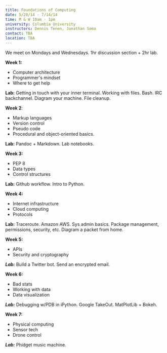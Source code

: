 ```yaml
---
title: Foundations of Computing 
date: 5/28/14 - 7/14/14
time: M & W 10am - 1pm 
university: Columbia University
instructors: Dennis Tenen, Jonathan Soma
contact: TBA 
location: TBA 
---
```


We meet on Mondays and Wednesdays. 1hr discussion section + 2hr lab. 

**Week 1:**  
- Computer architecture
- Programmer's mindset
- Where to get help

**Lab:** Getting in touch with your inner terminal. Working with files. Bash. IRC backchannel. Diagram your machine. File cleanup.

**Week 2**:
- Markup languages
- Version control
- Pseudo code
- Procedural and object-oriented basics.

**Lab:** Pandoc + Markdown. Lab notebooks.

**Week 3:**
- PEP 8
- Data types
- Control structures

**Lab:** Github workflow. Intro to Python.

**Week 4:**
- Internet infrastructure 
- Cloud computing
- Protocols

**Lab:** Traceroute. Amazon AWS. Sys admin basics. Package management, permissions, security, etc. Diagram a packet from home.

**Week 5:**
- APIs
- Security and cryptography 

***Lab:*** Build a Twitter bot. Send an encrypted email.

**Week 6:**
- Bad stats 
- Working with data
- Data visualization 

***Lab:*** Debugging w/PDB in iPython. Google TakeOut. MatPlotLib + Bokeh. 

**Week 7:**
- Physical computing
- Sensor tech
- Drone control

***Lab:*** Phidget music machine.
